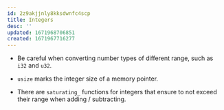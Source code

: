 ```yaml
---
id: 2z9akjjnly8kksdwnfc4scp
title: Integers
desc: ''
updated: 1671968706851
created: 1671967716277
---
```



- Be careful when converting number types of different range, such as `i32`
  and `u32`.

- `usize` marks the integer size of a memory pointer.

- There are `saturating_` functions for integers that ensure to not exceed their
  range when adding / subtracting.
